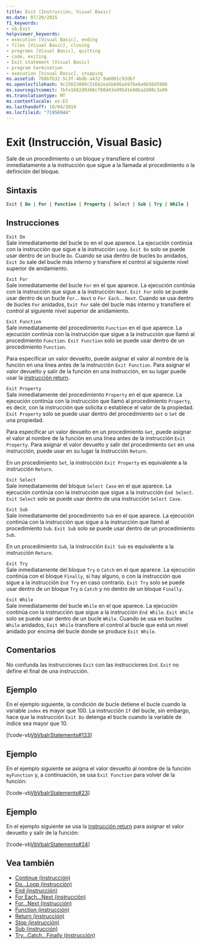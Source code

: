 ```yaml
---
title: Exit (Instrucción, Visual Basic)
ms.date: 07/20/2015
f1_keywords:
- vb.Exit
helpviewer_keywords:
- execution [Visual Basic], ending
- files [Visual Basic], closing
- programs [Visual Basic], quitting
- code, exiting
- Exit statement [Visual Basic]
- program termination
- execution [Visual Basic], stopping
ms.assetid: 760bfb32-5c3f-4bdb-a432-9a6001c92db7
ms.openlocfilehash: 9c25653809c51662ea5b606ab97be6a9b50d5986
ms.sourcegitcommit: 7bfe1682d9368cf88d43e895d1e80ba2d88c3a99
ms.translationtype: MT
ms.contentlocale: es-ES
ms.lasthandoff: 10/04/2019
ms.locfileid: "71956944"
---
```

# <a name="exit-statement-visual-basic"></a>Exit (Instrucción, Visual Basic)

Sale de un procedimiento o un bloque y transfiere el control inmediatamente a la instrucción que sigue a la llamada al procedimiento o la definición del bloque.

## <a name="syntax"></a>Sintaxis

```vb
Exit { Do | For | Function | Property | Select | Sub | Try | While }
```

## <a name="statements"></a>Instrucciones

 `Exit Do`  
 Sale inmediatamente del bucle `Do` en el que aparece. La ejecución continúa con la instrucción que sigue a la instrucción `Loop`. `Exit Do` solo se puede usar dentro de un bucle `Do`. Cuando se usa dentro de bucles `Do` anidados, `Exit Do` sale del bucle más interno y transfiere el control al siguiente nivel superior de anidamiento.

 `Exit For`  
 Sale inmediatamente del bucle `For` en el que aparece. La ejecución continúa con la instrucción que sigue a la instrucción `Next`. `Exit For` solo se puede usar dentro de un bucle `For`... `Next` o `For Each`... `Next`. Cuando se usa dentro de bucles `For` anidados, `Exit For` sale del bucle más interno y transfiere el control al siguiente nivel superior de anidamiento.

 `Exit Function`  
 Sale inmediatamente del procedimiento `Function` en el que aparece. La ejecución continúa con la instrucción que sigue a la instrucción que llamó al procedimiento `Function`. `Exit Function` solo se puede usar dentro de un procedimiento `Function`.

 Para especificar un valor devuelto, puede asignar el valor al nombre de la función en una línea antes de la instrucción `Exit Function`. Para asignar el valor devuelto y salir de la función en una instrucción, en su lugar puede usar la [instrucción return](return-statement.md).

 `Exit Property`  
 Sale inmediatamente del procedimiento `Property` en el que aparece. La ejecución continúa con la instrucción que llamó al procedimiento `Property`, es decir, con la instrucción que solicita o establece el valor de la propiedad. `Exit Property` solo se puede usar dentro del procedimiento `Get` o `Set` de una propiedad.

 Para especificar un valor devuelto en un procedimiento `Get`, puede asignar el valor al nombre de la función en una línea antes de la instrucción `Exit Property`. Para asignar el valor devuelto y salir del procedimiento `Get` en una instrucción, puede usar en su lugar la instrucción `Return`.

 En un procedimiento `Set`, la instrucción `Exit Property` es equivalente a la instrucción `Return`.

 `Exit Select`  
 Sale inmediatamente del bloque `Select Case` en el que aparece. La ejecución continúa con la instrucción que sigue a la instrucción `End Select`. `Exit Select` solo se puede usar dentro de una instrucción `Select Case`.

 `Exit Sub`  
 Sale inmediatamente del procedimiento `Sub` en el que aparece. La ejecución continúa con la instrucción que sigue a la instrucción que llamó al procedimiento `Sub`. `Exit Sub` solo se puede usar dentro de un procedimiento `Sub`.

 En un procedimiento `Sub`, la instrucción `Exit Sub` es equivalente a la instrucción `Return`.

 `Exit Try`  
 Sale inmediatamente del bloque `Try` o `Catch` en el que aparece. La ejecución continúa con el bloque `Finally`, si hay alguno, o con la instrucción que sigue a la instrucción `End Try` en caso contrario. `Exit Try` solo se puede usar dentro de un bloque `Try` o `Catch` y no dentro de un bloque `Finally`.

 `Exit While`  
 Sale inmediatamente del bucle `While` en el que aparece. La ejecución continúa con la instrucción que sigue a la instrucción `End While`. `Exit While` solo se puede usar dentro de un bucle `While`. Cuando se usa en bucles `While` anidados, `Exit While` transfiere el control al bucle que está un nivel anidado por encima del bucle donde se produce `Exit While`.

## <a name="remarks"></a>Comentarios

No confunda las instrucciones `Exit` con las instrucciones `End`. `Exit` no define el final de una instrucción.

## <a name="example"></a>Ejemplo

En el ejemplo siguiente, la condición de bucle detiene el bucle cuando la variable `index` es mayor que 100. La instrucción `If` del bucle, sin embargo, hace que la instrucción `Exit Do` detenga el bucle cuando la variable de índice sea mayor que 10.

[!code-vb[VbVbalrStatements#133](~/samples/snippets/visualbasic/VS_Snippets_VBCSharp/VbVbalrStatements/VB/class10.vb#133)]

## <a name="example"></a>Ejemplo

En el ejemplo siguiente se asigna el valor devuelto al nombre de la función `myFunction` y, a continuación, se usa `Exit Function` para volver de la función:

[!code-vb[VbVbalrStatements#23](~/samples/snippets/visualbasic/VS_Snippets_VBCSharp/VbVbalrStatements/VB/Class1.vb#23)]

## <a name="example"></a>Ejemplo

En el ejemplo siguiente se usa la [instrucción return](return-statement.md) para asignar el valor devuelto y salir de la función:

[!code-vb[VbVbalrStatements#24](~/samples/snippets/visualbasic/VS_Snippets_VBCSharp/VbVbalrStatements/VB/Class1.vb#24)]

## <a name="see-also"></a>Vea también

- [Continue (instrucción)](continue-statement.md)
- [Do...Loop (instrucción)](do-loop-statement.md)
- [End (instrucción)](end-statement.md)
- [For Each...Next (instrucción)](for-each-next-statement.md)
- [For...Next (instrucción)](for-next-statement.md)
- [Function (instrucción)](function-statement.md)
- [Return (instrucción)](return-statement.md)
- [Stop (instrucción)](stop-statement.md)
- [Sub (instrucción)](sub-statement.md)
- [Try...Catch...Finally (instrucción)](try-catch-finally-statement.md)
